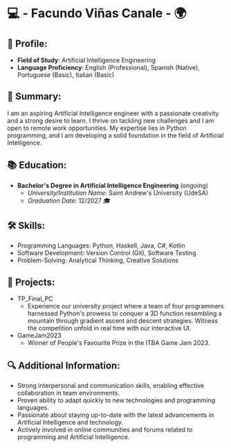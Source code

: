 # 💻 - Facundo Viñas Canale - 🌍

## 👤 Profile:
- **Field of Study**: Artificial Intelligence Engineering
- **Language Proficiency**: English (Professional), Spanish (Native), Portuguese (Basic), Italian (Basic)

## 📝 Summary:
I am an aspiring Artificial Intelligence engineer with a passionate creativity and a strong desire to learn. I thrive on tackling new challenges and I am open to remote work opportunities. My expertise lies in Python programming, and I am developing a solid foundation in the field of Artificial Intelligence.

## 📚 Education:
- **Bachelor's Degree in Artificial Intelligence Engineering** (ongoing)
  - *University/Institution Name*: Saint Andrew's University (UdeSA)
  - *Graduation Date*: 12/2027 🎓

## 🛠️ Skills:
- Programming Languages: Python, Haskell, Java, C#, Kotlin
- Software Development: Version Control (Git), Software Testing
- Problem-Solving: Analytical Thinking, Creative Solutions

## 📂 Projects:
- TP_Final_PC
  - Experience our university project where a team of four programmers harnessed Python's prowess to conquer a 3D function resembling a mountain through gradient ascent and descent strategies. Witness the competition unfold in real time with our interactive UI.
- GameJam2023
  - Winner of People's Favourite Prize in the ITBA Game Jam 2023.

## 🔍 Additional Information:
- Strong interpersonal and communication skills, enabling effective collaboration in team environments.
- Proven ability to adapt quickly to new technologies and programming languages.
- Passionate about staying up-to-date with the latest advancements in Artificial Intelligence and technology.
- Actively involved in online communities and forums related to programming and Artificial Intelligence.

<!--
**FacuVCanale/FacuVCanale** is a ✨ _special_ ✨ repository because its `README.md` (this file) appears on your GitHub profile.

Here are some ideas to get you started:

- 🔭 I’m currently working on ...
- 🌱 I’m currently learning ...
- 👯 I’m looking to collaborate on ...
- 🤔 I’m looking for help with ...
- 💬 Ask me about ...
- 📫 How to reach me: ...
- 😄 Pronouns: ...
- ⚡ Fun fact: ...
-->
